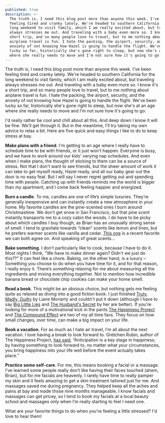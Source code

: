 ```yaml
---
published: true
description: >-
  The truth is, I need this blog post more than anyone this week. I've been
  feeling tired and cranky lately. We're headed to southern California for the
  long weekend to visit family, which I am really excited about, but traveling
  always stresses me out. And traveling with a baby even more so. I know it's a
  short trip, and so many people love to travel, but to me nothing about
  airplane travel is fun. I hate the packing, the airport, security, and the
  anxiety of not knowing how Hazel is going to handle the flight. We've been
  lucky so far, historically she's gone right to sleep, but now she's at an age
  where she really needs to move and I'm not sure how it's going to go.
---
```

The truth is, I need this blog post more than anyone this week. I've been feeling tired and cranky lately. We're headed to southern California for the long weekend to visit family, which I am really excited about, but traveling always stresses me out. And traveling with a baby even more so. I know it's a short trip, and so many people love to travel, but to me nothing about airplane travel is fun. I hate the packing, the airport, security, and the anxiety of not knowing how Hazel is going to handle the flight. We've been lucky so far, historically she's gone right to sleep, but now she's at an age where she really needs to move and I'm not sure how it's going to go. 

I'd really rather be cool and chill about all this. And deep down I know it will be fine. We'll get through it. But in the meantime, I'll try taking my own advice to relax a bit. Here are five quick and easy things I like to do to keep stress at bay.  

**Make plans with a friend**. I'm getting to an age where I really have to schedule time to be with friends, or it just won't happen. Everyone is busy, and we have to work around our kids' varying nap schedules. And even when I make plans, the thought of sticking to them can be a source of stress. Not that I don't want to see friends, but the sheer amount of work it can take to get myself ready, Hazel ready, and all our baby gear out the door is no easy feat. But I will say I never regret getting out and spending time with people. Catching up with friends reminds me the world is bigger than my apartment, and I come back feeling happier and energized. 

**Burn a candle**. To me, candles are one of life’s simple luxuries. They’re generally inexpensive and can instantly create a new atmosphere in your home. My favorite candles are the pine-scented ones I burn around Christmastime. We don’t get snow in San Francisco, but that pine scent instantly transports me to a cozy cabin the woods. I do have to be picky about which candles I buy though, as Brian has an unusually strong sense of smell. I tend to gravitate towards “clean” scents like lemon and linen, but he prefers warmer scents like vanilla and cedar. [This one](https://www.target.com/p/lidded-jar-container-candle-8oz-cedar-magnolia-hearth-hand-153-with-magnolia/-/A-52581015) is a recent favorite we can both agree on. And speaking of great scents...

**Bake something**. I don’t particularly like to cook, because I have to do it. Most nights I think, "We have to make dinner again? Didn't we just do this??" It can feel like a chore. Baking, on the other hand, is a luxury –Something you choose to do when you have time for it, and for that reason, I really enjoy it. There’s something relaxing for me about measuring all the ingredients and mixing everything together. Not to mention how incredible banana bread or chocolate chip cookies can make your home smell. 

**Read a book**. This might be an obvious choice, but nothing gets me feeling quite as relaxed as diving into a good fiction book. I just finished [Truly, Madly, Guilty](https://www.amazon.com/gp/product/1250069807/ref=as_li_tl?ie=UTF8&camp=1789&creative=9325&creativeASIN=1250069807&linkCode=as2&tag=redletterda04-20&linkId=7fd90c1d754939bc9fb002bf1ac4896a) by Liane Moriarty and couldn't put it down (although I have to say [Big Little Lies](https://www.amazon.com/gp/product/0425274861/ref=as_li_tl?ie=UTF8&camp=1789&creative=9325&creativeASIN=0425274861&linkCode=as2&tag=redletterda04-20&linkId=645d49d884d77c9eb064dabd3f1a7d96) and [The Husband's Secret](https://www.amazon.com/gp/product/0451490045/ref=as_li_tl?ie=UTF8&camp=1789&creative=9325&creativeASIN=0451490045&linkCode=as2&tag=redletterda04-20&linkId=f13ee6f62f49cde474825d5fdead1bd7) by her are better). If you're looking for more of a motivational kick in the pants [The Happiness Project](https://www.amazon.com/gp/product/0062414852/ref=as_li_tl?ie=UTF8&camp=1789&creative=9325&creativeASIN=0062414852&linkCode=as2&tag=redletterda04-20&linkId=7124b1cda11f42e3004d5f077734401f) and [The Compound Effect](https://www.amazon.com/gp/product/159315724X/ref=as_li_tl?ie=UTF8&camp=1789&creative=9325&creativeASIN=159315724X&linkCode=as2&tag=redletterda04-20&linkId=cd3f78427167b38d72d91cb7cf7357cb) are two of my all time favs. They focus on how small changes, over time, can make a big impact on your life.

**Book a vacation**. For as much as I hate air travel, I’m all about the next vacation. I love having a break to look forward to. Gretchen Rubin, author of The Happiness Project, [has said](https://gretchenrubin.com/2011/02/my-first-splendid-truth-is-to-tackle-happiness-you-must-think-about-feeling-good-feeling-bad-and-feeling-right-in-an-atm/), “Anticipation is a key stage in happiness; by having something to look forward to, no matter what your circumstances, you bring happiness into your life well before the event actually takes place.” 

**Practice some self-care**. For me, this means booking a facial or a massage. I’ve learned some people really don’t like having their faces touched (ahem, Brian), but for me facials are heavenly. I rarely have time to really pamper my skin and it feels amazing to get a skin treatment tailored just for me. And massages saved me during pregnancy. They helped keep all the aches and pains at bay and made those nine months manageable. I know facials and massages can get pricey, so I tend to book my facials at a local beauty school and massages only when I’m really starting to feel I need one. 

What are your favorite things to do when you're feeling a little stressed? I'd love to hear them!
